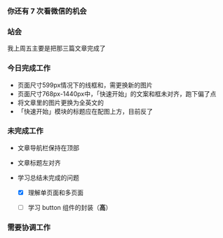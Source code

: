 ### 你还有 7 次看微信的机会

### 站会

我上周五主要是把那三篇文章完成了

### 今日完成工作

- 页面尺寸599px情况下的线框和，需更换新的图片
- 页面尺寸768px-1440px中，「快速开始」的文案和框未对齐，跑下偏了点
- 将文章里的图片更换为全英文的
- 「快速开始」模块的标题应在配图上方，目前反了

### 未完成工作

- 文章导航栏保持在顶部
- 文章标题左对齐

- 学习总结未完成的问题
  - [x] 理解单页面和多页面
  
  - [ ] 学习 button 组件的封装（**高**）

### 需要协调工作

